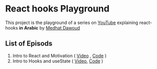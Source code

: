 # React hooks Playground

This project is the playground of a series on [YouTube](https://www.youtube.com/channel/UCzve9ZBBT6_Nt_3j-qHyheQ) explaining react-hooks **in Arabic** by [Medhat Dawoud](http://twitter.com/med7atdawoud)

## List of Episods

1. Intro to React and Motivation ( [Video](https://www.youtube.com/watch?v=xPGRG_DcBbo&list=PLANjs1H0YEnRE78sLw6vd_4LXoPg5enIM&index=2&t=0s) , [Code](https://github.com/medhatdawoud/react-hooks-playground/tree/26e921b50e3b3ba0d1b6c0a0364ec3841ada7a6f/src) )
2. Intro to Hooks and useState ( [Video](https://www.youtube.com/watch?v=_Ko1xWnZBOQ), [Code](https://github.com/medhatdawoud/react-hooks-playground/tree/00a3015eca8c61b075df24762210eb656acbe893/src) )
